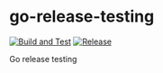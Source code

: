 # go-release-testing

[![Build and Test](https://github.com/engmtcdrm/go-release-testing/actions/workflows/build.yml/badge.svg)](https://github.com/engmtcdrm/go-release-testing/actions/workflows/build.yml)
[![Release](https://img.shields.io/github/v/release/engmtcdrm/go-release-testing.svg)](https://github.com/engmtcdrm/go-release-testing/releases/latest)

Go release testing
